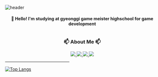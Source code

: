 ![header](https://capsule-render.vercel.app/api?type=waving&color=7F7FD5&text=%20Wonseok's&nbsp;Github%20%20&height=175&fontSize=65&fontColor=ffffff)

<h4 align="center">👋 Hello! I'm studying at gyeonggi game meister highschool for game development <br><br>

<h3 align="center">📫 About Me 📫</h3>
<div align="center">
  <a href="https://wonseok1112.tistory.com">
    <img src="https://img.shields.io/badge/TSTORY-E74C3C?style=for-the-badge&logo=tistory&logoColor=white"        
  </a>
  <a href="https://www.youtube.com/channel/UC3FHqUJQp1T-y-AslyV6j_A">
    <img src="https://img.shields.io/badge/Youtube-FF0000?style=for-the-badge&logo=youtube&logoColor=white"        
  </a>
  <a href="mailto:kowainaee@gmail.com">
    <img src="https://img.shields.io/badge/kowainaee@gmail.com-D14836?style=for-the-badge&logo=gmail&logoColor=white"  
  </a>
  <a href="mailto:https://ggm.gondr.net/user/profile/55">
    <img src="https://img.shields.io/badge/SchoolSite-000000?style=for-the-badge&logo=&logoColor=white"  
  </a>
</div>                  

[![Top Langs](https://github-readme-stats.vercel.app/api/top-langs/?username=chwfi&layout=compact)](https://github.com/chwfi/github-readme-stats)
